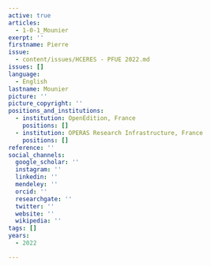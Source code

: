 ```yaml
---
active: true
articles:
  - 1-0-1_Mounier
exerpt: ''
firstname: Pierre
issue:
  - content/issues/HCERES - PFUE 2022.md
issues: []
language:
  - English
lastname: Mounier
picture: ''
picture_copyright: ''
positions_and_institutions:
  - institution: OpenEdition, France
    positions: []
  - institution: OPERAS Research Infrastructure, France
    positions: []
reference: ''
social_channels:
  google_scholar: ''
  instagram: ''
  linkedin: ''
  mendeley: ''
  orcid: ''
  researchgate: ''
  twitter: ''
  website: ''
  wikipedia: ''
tags: []
years:
  - 2022

---
```

